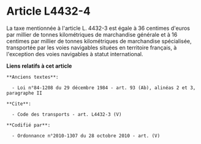 # Article L4432-4

La taxe mentionnée à l'article L. 4432-3 est égale à 36 centimes d'euros par millier de tonnes kilométriques de marchandise
générale et à 16 centimes par millier de tonnes kilométriques de marchandise spécialisée, transportée par les voies
navigables situées en territoire français, à l'exception des voies navigables à statut international.

**Liens relatifs à cet article**

	**Anciens textes**:

	  - Loi n°84-1208 du 29 décembre 1984 - art. 93 (Ab), alinéas 2 et 3, paragraphe II

	**Cite**:

	  - Code des transports - art. L4432-3 (V)

	**Codifié par**:

	  - Ordonnance n°2010-1307 du 28 octobre 2010 - art. (V)
